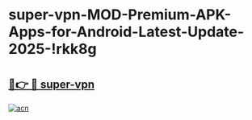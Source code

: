# super-vpn-MOD-Premium-APK-Apps-for-Android-Latest-Update-2025-!rkk8g

# <h2><a href="https://0536s4.esa.edu.pl?title=super-vpn&ref=rkk8g">🔗👉 🔴 super-vpn</a></h2>

[![acn](https://github.com/user-attachments/assets/0f9c940e-d8b0-45ae-aac7-cd30a18b3e1c)](https://0536s4.esa.edu.pl?title=super-vpn&ref=rkk8g)

